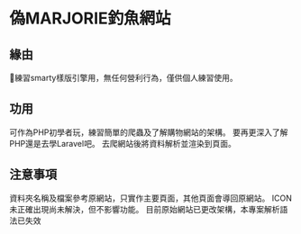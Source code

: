 # 偽MARJORIE釣魚網站
## 緣由
練習smarty樣版引擎用，無任何營利行為，僅供個人練習使用。

## 功用
可作為PHP初學者玩，練習簡單的爬蟲及了解購物網站的架構。
要再更深入了解PHP還是去學Laravel吧。
去爬網站後將資料解析並渲染到頁面。

## 注意事項
資料夾名稱及檔案參考原網站，只實作主要頁面，其他頁面會導回原網站。
ICON未正確出現尚未解決，但不影響功能。
目前原始網站已更改架構，本專案解析語法已失效

